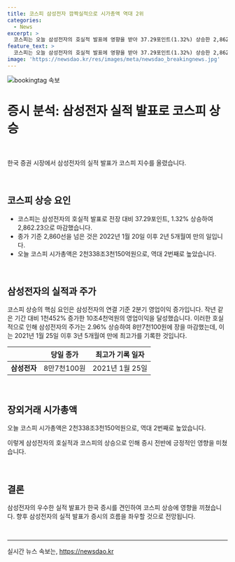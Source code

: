 ```yaml
---
title: 코스피 삼성전자 깜짝실적으로 시가총액 역대 2위
categories:
  - News
excerpt: >
  코스피는 오늘 삼성전자의 호실적 발표에 영향을 받아 37.29포인트(1.32%) 상승한 2,862.23으로 마감했습니다. 이는 2022년 1월 이후 2년 5개월만에 2,860선을 돌파한 것이며, 시가총액도 역대 두 번째로 높았습니다. 삼성전자의 2분기 영업이익은 작년 대비 1,452% 증가한 10조4천억원을 기록했고, 주가는 3년 5개월 만에 최고가를 경신하며 2.96% 상승한 8만7천100원에 마감했습니다. (종합해 150자)
feature_text: >
  코스피는 오늘 삼성전자의 호실적 발표에 영향을 받아 37.29포인트(1.32%) 상승한 2,862.23으로 마감했습니다. 이는 2022년 1월 이후 2년 5개월만에 2,860선을 돌파한 것이며, 시가총액도 역대 두 번째로 높았습니다. 삼성전자의 2분기 영업이익은 작년 대비 1,452% 증가한 10조4천억원을 기록했고, 주가는 3년 5개월 만에 최고가를 경신하며 2.96% 상승한 8만7천100원에 마감했습니다. (종합해 150자)
image: 'https://newsdao.kr/res/images/meta/newsdao_breakingnews.jpg'
---
```


<p><img src="https://newsdao.kr/res/images/meta/newsdao_breakingnews.jpg" alt="bookingtag 속보" /></p>

<h1>증시 분석: 삼성전자 실적 발표로 코스피 상승</h1>

<p data-ke-size="size16">&nbsp;</p>

<p>한국 증권 시장에서 삼성전자의 실적 발표가 코스피 지수를 올렸습니다.</p>

<p data-ke-size="size16">&nbsp;</p>

<h2 data-ke-size="size26">코스피 상승 요인</h2>

<ul>
  <li>코스피는 삼성전자의 호실적 발표로 전장 대비 37.29포인트, 1.32% 상승하여 2,862.23으로 마감했습니다.</li>
  <li>종가 기준 2,860선을 넘은 것은 2022년 1월 20일 이후 2년 5개월여 만의 일입니다.</li>
  <li>오늘 코스피 시가총액은 2천338조3천150억원으로, 역대 2번째로 높았습니다.</li>
</ul>

<p data-ke-size="size16">&nbsp;</p>

<h2 data-ke-size="size26">삼성전자의 실적과 주가</h2>

<p>코스피 상승의 핵심 요인은 삼성전자의 연결 기준 2분기 영업이익 증가입니다. 작년 같은 기간 대비 1천452% 증가한 10조4천억원의 영업이익을 달성했습니다. 이러한 호실적으로 인해 삼성전자의 주가는 2.96% 상승하여 8만7천100원에 장을 마감했는데, 이는 2021년 1월 25일 이후 3년 5개월여 만에 최고가를 기록한 것입니다.</p>

<table>
    <thead>
        <tr>
            <th>&nbsp;</th>
            <th>당일 종가</th>
            <th>최고가 기록 일자</th>
        </tr>
    </thead>
    <tbody>
        <tr>
            <td><b>삼성전자</b></td>
            <td>8만7천100원</td>
            <td>2021년 1월 25일</td>
        </tr>
    </tbody>
</table>

<p data-ke-size="size16">&nbsp;</p>

<h2 data-ke-size="size26">장외거래 시가총액</h2>

<p>오늘 코스피 시가총액은 2천338조3천150억원으로, 역대 2번째로 높았습니다.</p>

<p>이렇게 삼성전자의 호실적과 코스피의 상승으로 인해 증시 전반에 긍정적인 영향을 미쳤습니다.</p>

<p data-ke-size="size16">&nbsp;</p>

<h2 data-ke-size="size26">결론</h2>

<p>삼성전자의 우수한 실적 발표가 한국 증시를 견인하여 코스피 상승에 영향을 끼쳤습니다. 향후 삼성전자의 실적 발표가 증시의 흐름을 좌우할 것으로 전망됩니다.</p>

<p data-ke-size="size16">&nbsp;</p>

<p><hr></p>
실시간 뉴스 속보는, <a href="https://newsdao.kr" rel="dofollow">https://newsdao.kr</a>


